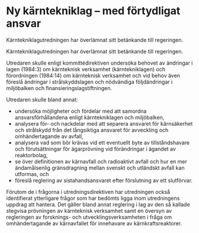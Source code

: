# Ny kärntekniklag – med förtydligat ansvar

Kärntekniklagutredningen har överlämnat sitt betänkande till regeringen.

Kärntekniklagutredningen har överlämnat sitt betänkande till regeringen.

Utredaren skulle enligt kommittédirektiven undersöka behovet av ändringar i lagen (1984:3) om kärnteknisk verksamhet (kärntekniklagen) och förordningen (1984:14) om kärnteknisk verksamhet och vid behov även föreslå ändringar i strålskyddslagen och nödvändiga följdändringar i miljöbalken och finansieringslagstiftningen.

Utredaren skulle bland annat:

* undersöka möjligheter och fördelar med att samordna ansvarsförhållandena enligt kärntekniklagen och miljöbalken,
* analysera för- och nackdelar med att separera ansvaret för kärnsäkerhet och strålskydd från det långsiktiga ansvaret för avveckling och omhändertagande av avfall,
* analysera vad som bör krävas vid ett eventuellt byte av tillståndshavare och förutsättningar för ägarprövning vid förändringar i ägandet av reaktorbolag,
* se över definitionen av kärnavfall och radioaktivt avfall och hur en mer ändamålsenlig gränsdragning mellan svenskt och utländskt avfall kan utformas, och
* föreslå reglering av sistahandsansvaret efter förslutning av ett
slutförvar.

Förutom de i frågorna i utredningsdirektiven har utredningen också identifierat ytterligare frågor som har bedömts ligga inom utredningens uppdrag att hantera. Det gäller bland annat reglering i lag av den så kallade stegvisa prövningen av kärnteknisk verksamhet samt en översyn av regleringen av forsknings- och utvecklingsverksamheten i fråga om omhändertagande av kärnavfallet för innehavare av kärnkraftsreaktorer.
